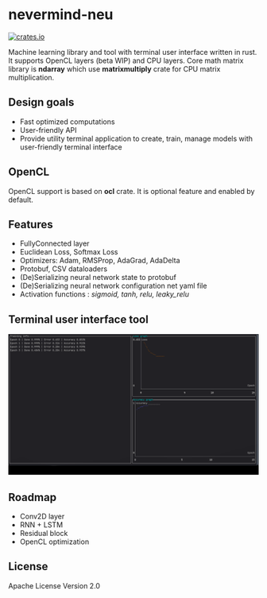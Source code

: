 # nevermind-neu
[![crates.io](https://img.shields.io/crates/v/nevermind-neu.svg)](https://crates.io/crates/nevermind-neu)

Machine learning library and tool with terminal user interface written in rust. It supports OpenCL layers (beta WIP) and CPU layers.
Core math matrix library is **ndarray** which use **matrixmultiply** crate for CPU matrix multiplication.

## Design goals
  - Fast optimized computations
  - User-friendly API
  - Provide utility terminal application to create, train, manage models with user-friendly terminal interface

## OpenCL
OpenCL support is based on **ocl** crate. It is optional feature and enabled by default.

## Features
 - FullyConnected layer
 - Euclidean Loss, Softmax Loss
 - Optimizers: Adam, RMSProp, AdaGrad, AdaDelta
 - Protobuf, CSV dataloaders
 - (De)Serializing neural network state to protobuf
 - (De)Serializing neural network configuration net yaml file
 - Activation functions : *sigmoid, tanh, relu, leaky_relu*

## Terminal user interface tool
![tui](https://github.com/regular-dev/nevermind-neu/blob/master/doc/tui_train.gif?raw=true)

## Roadmap
  - Conv2D layer
  - RNN + LSTM
  - Residual block
  - OpenCL optimization

## License
Apache License Version 2.0
